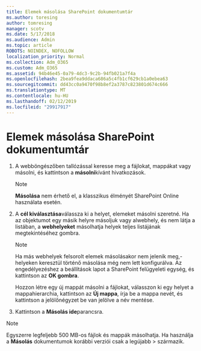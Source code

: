 ```yaml
---
title: Elemek másolása SharePoint dokumentumtár
ms.author: toresing
author: tomresing
manager: scotv
ms.date: 5/17/2018
ms.audience: Admin
ms.topic: article
ROBOTS: NOINDEX, NOFOLLOW
localization_priority: Normal
ms.collection: Adm_O365
ms.custom: Adm_O365
ms.assetid: 94b46e45-0a79-4dc3-9c2b-94fb021a7f4a
ms.openlocfilehash: 2bea9fea9ddaca686a5c4fb1cf629cb1a0ebea63
ms.sourcegitcommit: dd43cc0a9470f98b8ef2a3787c823801d674c666
ms.translationtype: MT
ms.contentlocale: hu-HU
ms.lasthandoff: 02/12/2019
ms.locfileid: "29917917"
---
```

# <a name="copy-items-in-a-sharepoint-document-library"></a>Elemek másolása SharePoint dokumentumtár

1. A webböngészőben tallózással keresse meg a fájlokat, mappákat vagy másolni, és kattintson a **másolni**kívánt hivatkozások.
    
    > [!NOTE]
    > **Másolása** nem érhető el, a klasszikus élményét SharePoint Online használata esetén. 
  
2. A **cél kiválasztása**válassza ki a helyet, elemeket másolni szeretné. Ha az objektumot egy másik helyre másoljuk vagy alwebhely, és nem látja a listában, a **webhelyeket** másolhatja helyek teljes listájának megtekintéséhez gombra. 
    
    > [!NOTE]
    > Ha más webhelyek felsorolt elemek másolásakor nem jelenik meg,-helyeken keresztül történő másolása még nem lett konfigurálva. Az engedélyezéshez a beállítások lapot a SharePoint felügyeleti egység, és kattintson az **OK gombra**. 
  
    Hozzon létre egy új mappát másolni a fájlokat, válasszon ki egy helyet a mappahierarchia, kattintson az **Új mappa**, írja be a mappa nevét, és kattintson a jelölőnégyzet be van jelölve a név mentése.
    
3. Kattintson a **Másolás ide**parancsra.
    
> [!NOTE]
>  Egyszerre legfeljebb 500 MB-os fájlok és mappák másolhatja. Ha használja a **Másolás** dokumentumok korábbi verziói csak a legújabb > származik. 
  

